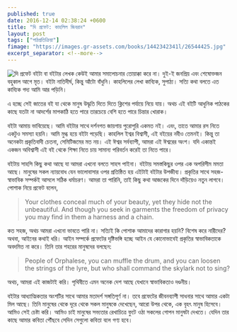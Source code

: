 ```yaml
---
published: true
date: 2016-12-14 02:38:24 +0600
title: "দি প্রফেট: কাহলিল জিবরান"
layout: post
tags: ["পাঠপ্রতিক্রিয়া"]
fimage: "https://images.gr-assets.com/books/1442342341l/26544425.jpg"
excerpt_separator: <!--more-->
---
```

![দি প্রফেট]({{page.fimage}}) বইটা বা বইটার লেখক কেউই আমার সমালোচনার তোয়াক্কা করে না। দুই-ই জনপ্রিয় এবং শেষোক্তজন বহুকাল আগে মৃত। বইটা নাতিদীর্ঘ, কিন্তু আঁটো বাঁধুনি। কাহলিলের লেখা কাব্যিক, সুপাঠ্য। সত্যি কথা বলতে এত কাব্যিক গদ্য আমি আর পড়িনি।

এ হচ্ছে সেই জাতের বই যা থেকে মানুষ উদ্ধৃতি দিতে দিতে ক্লিশের পর্যায়ে নিয়ে যায়। অথচ এই বইটি আধুনিক পাঠকের কাছে যতটা না আদর্শের মাপকাঠি হতে পারে তারচেয়ে বেশি হতে পারে চিন্তার খোরাক।
<!--more-->
বইটা আমায় ভাবিয়েছে। আমি বইটার সাথে দর্শনগত জায়গায় পুরোপুরি একমত নই। এবং, তাতে আমার রস নিতে একটুও সমস্যা হয়নি। আমি মুগ্ধ হয়ে বইটা পড়েছি। কাহলিল ইশ্বর বিশ্বাসী, এই বইয়ের নবীও তেমনই। কিন্তু তা অনেকটা প্রকৃতিবাদী চেতনা, সেমিটিজমের মত নয়। এই ঈশ্বর সর্বব্যাপী, আমরা এই ঈশ্বরের অংশ। যদি একান্তই একজন অবিশ্বাসী এই বই থেকে শিক্ষা নিতে চায় সামান্য পরিবর্তন করেই তা নিতে পারে।

বইটায় সাহসি কিছু কথা আছে যা আমরা এখনো বলতে সাহস পাইনা। বইটায় সমস্তকিছুর ওপর এক অপরিসীম মমতা আছে। মানুষের সকল ন্যায়বোধ যেন ভালোবাসার ওপর প্রতিষ্ঠিত হয় এইটাই বইটার উপজীব্য। প্রকৃতির সাথে সহজ-স্বাভাবিক সম্পর্কই আসলে সঠিক ধর্মাচরণ। আমরা তা পারিনি, তাই কিছু কথা আজকের দিনে দাঁড়িয়েও নতুন লাগবে। পোশাক নিয়ে প্রফেট বলেন,

> Your clothes conceal much of your beauty, yet they hide not the unbeautiful. And though you seek in garments the freedom of privacy you may find in them a harness and a chain.

কত সহজ, অথচ আমরা এখনো ভাবতে পারি না। সত্যিই কি পোশাক আমাদের কারাগার হয়নি? বিশেষ করে নারীদের? অথবা, আইনের কথাই ধরি। আইন সম্পর্কে প্রফেটের দৃষ্টিভঙ্গি হচ্ছে আইন যে কোনোভাবেই প্রকৃতির স্বাভাবিকতাকে অবদমিত না করে। তিনি তার শহরের মানুষদের বলছেন:

> People of Orphalese, you can muffle the drum, and you can loosen the strings of the lyre, but who shall command the skylark not to sing?

অথচ, আমরা এই কাজটাই করি। পৃথিবীতে এমন অনেক দেশ আছে যেখানে স্বাভাবিকতাও দণ্ডনীয়।

বইটার আধ্যাত্মিকতার অংশটির সাথে আমার মতাদর্শ সঙ্গতিপূর্ণ না। তবে প্রফেটের জীবনব্যাপী সাধনার সাথে আমার একটা মিল আছে। তিনি মানুষের থেকে দূরে থেকে সকল মানুষকে দেখেছেন, আরো উপর থেকে, এক বৃহৎ মানুষ হিসেবে। আমিও সেই চেষ্টা করি। আমিও চাই মানুষের সভ্যতার রেখাচিত্রে ফুটে ওঠা সকলের গোপন মানুষটা দেখতে। যেদিন তার কাছে আমার কবিতা পৌঁছবে সেদিন সেগুলো কবিতা বলে গণ্য হবে।